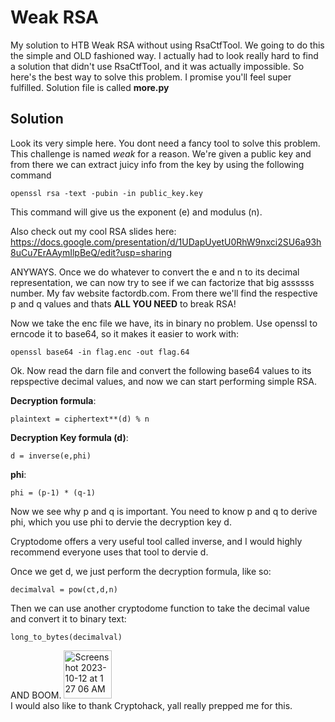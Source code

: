 # Weak RSA
My solution to HTB Weak RSA without using RsaCtfTool. We going to do this the simple and OLD fashioned way. I actually had to look really hard to find a solution that didn't use RsaCtfTool, and it was actually impossible. So here's the best way to solve this problem. I promise you'll feel super fulfilled. Solution file is called **more.py** 

## Solution 
Look its very simple here. You dont need a fancy tool to solve this problem. This challenge is named *weak* for a reason. We're given a public key and from there we can extract juicy info from the key by using the following command 
```
openssl rsa -text -pubin -in public_key.key 
```
This command will give us the exponent (e) and modulus (n). <br>

Also check out my cool RSA slides here: https://docs.google.com/presentation/d/1UDapUyetU0RhW9nxci2SU6a93h8uCu7ErAAymIlpBeQ/edit?usp=sharing <br>

ANYWAYS. Once we do whatever to convert the e and n to its decimal representation, we can now try to see if we can factorize that big assssss number. My fav website factordb.com. From there we'll find the respective p and q values and thats **ALL YOU NEED** to break RSA! 

Now we take the enc file we have, its in binary no problem. Use openssl to erncode it to base64, so it makes it easier to work with:
```
openssl base64 -in flag.enc -out flag.64
```

Ok. Now read the darn file and convert the following base64 values to its repspective decimal values, and now we can start performing simple RSA. 

**Decryption formula**:
```
plaintext = ciphertext**(d) % n
```
**Decryption Key formula (d)**:
```
d = inverse(e,phi)
```
**phi**:
```
phi = (p-1) * (q-1)
```
Now we see why p and q is important. You need to know p and q to derive phi, which you use phi to dervie the decryption key d.

Cryptodome offers a very useful tool called inverse, and I would highly recommend everyone uses that tool to dervie d. 

Once we get d, we just perform the decryption formula, like so: 
```
decimalval = pow(ct,d,n)
```
Then we can use another cryptodome function to take the decimal value and convert it to binary text:
```
long_to_bytes(decimalval)
```
AND BOOM. 
<img width="77" alt="Screenshot 2023-10-12 at 1 27 06 AM" src="https://github.com/katstews/Weak-RSA/assets/112781868/4d4efcd1-8e4d-44f0-b832-65f7a9ddab07">
<br>
I would also like to thank Cryptohack, yall really prepped me for this.
